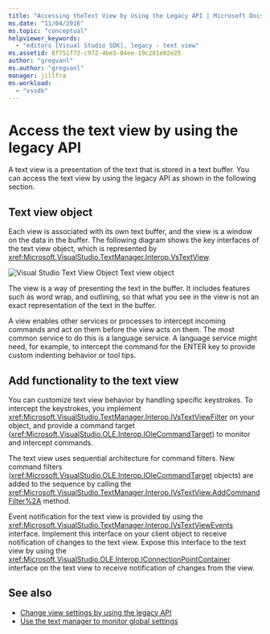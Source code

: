 ```yaml
---
title: "Accessing theText View by Using the Legacy API | Microsoft Docs"
ms.date: "11/04/2016"
ms.topic: "conceptual"
helpviewer_keywords:
  - "editors [Visual Studio SDK], legacy - text view"
ms.assetid: 8f751f72-c972-4be3-84ee-19c281e02e25
author: "gregvanl"
ms.author: "gregvanl"
manager: jillfra
ms.workload:
  - "vssdk"
---
```

# Access the text view by using the legacy API
A text view is a presentation of the text that is stored in a text buffer. You can access the text view by using the legacy API as shown in the following section.

## Text view object
 Each view is associated with its own text buffer, and the view is a window on the data in the buffer. The following diagram shows the key interfaces of the text view object, which is represented by <xref:Microsoft.VisualStudio.TextManager.Interop.VsTextView>.

 ![Visual Studio Text View Object](../extensibility/media/vstextview.gif "vstextview")
Text view object

 The view is a way of presenting the text in the buffer. It includes features such as word wrap, and outlining, so that what you see in the view is not an exact representation of the text in the buffer.

 A view enables other services or processes to intercept incoming commands and act on them before the view acts on them. The most common service to do this is a language service. A language service might need, for example, to intercept the command for the ENTER key to provide custom indenting behavior or tool tips.

## Add functionality to the text view
 You can customize text view behavior by handling specific keystrokes. To intercept the keystrokes, you implement <xref:Microsoft.VisualStudio.TextManager.Interop.IVsTextViewFilter> on your object, and provide a command target (<xref:Microsoft.VisualStudio.OLE.Interop.IOleCommandTarget>) to monitor and intercept commands.

 The text view uses sequential architecture for command filters. New command filters (<xref:Microsoft.VisualStudio.OLE.Interop.IOleCommandTarget> objects) are added to the sequence by calling the <xref:Microsoft.VisualStudio.TextManager.Interop.IVsTextView.AddCommandFilter%2A> method.

 Event notification for the text view is provided by using the <xref:Microsoft.VisualStudio.TextManager.Interop.IVsTextViewEvents> interface. Implement this interface on your client object to receive notification of changes to the text view. Expose this interface to the text view by using the <xref:Microsoft.VisualStudio.OLE.Interop.IConnectionPointContainer> interface on the text view to receive notification of changes from the view.

## See also

- [Change view settings by using the legacy API](../extensibility/changing-view-settings-by-using-the-legacy-api.md)
- [Use the text manager to monitor global settings](../extensibility/using-the-text-manager-to-monitor-global-settings.md)